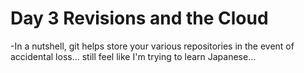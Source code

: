 # Day 3 Revisions and the Cloud
-In a nutshell, git helps store your various repositories in the event of accidental loss... still feel like I'm trying to learn Japanese...